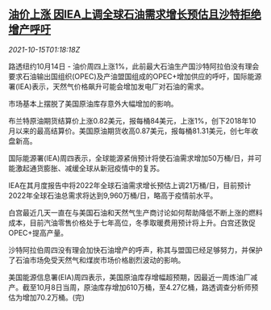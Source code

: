 <!--1634261462000-->
[油价上涨 因IEA上调全球石油需求增长预估且沙特拒绝增产呼吁](https://cn.reuters.com/article/global-oil-drv-1015-idCNKBS2H502U)
------

<div><i>2021-10-15T01:18:18Z</i></div><p>路透纽约10月14日 - 油价周四上涨1%，此前最大石油生产国沙特阿拉伯没有理会要求石油输出国组织(OPEC)及产油盟国组成的OPEC+增加供应的呼吁，国际能源署(IEA)表示，天然气价格飙升可能会增加发电厂对石油的需求。</p><p>市场基本上摆脱了美国原油库存意外大幅增加的影响。</p><p>布兰特原油期货结算价上涨0.82美元，报每桶84美元，上涨1%，创下2018年10月以来的最高结算价。美国原油期货收高0.87美元，报每桶81.31美元，创七年收盘新高。</p><p>国际能源署(IEA)周四表示，全球能源紧俏预计将使石油需求增加50万桶/日，并可能激起通货膨胀、减缓全球从新冠疫情中的复苏。</p><p>IEA在其月度报告中将2022年全球石油需求增长预估上调21万桶/日，目前预计2022年全球石油总需求将达到9,960万桶/日，略高于疫情前水平。</p><p>白宫最近几天一直在与美国石油和天然气生产商讨论如何帮助降低不断上涨的燃料成本，目前汽油零售价格处于七年高位，冬季取暖费用预计将上升。白宫还敦促OPEC+提高产量。</p><p>沙特阿拉伯周四没有理会加快石油增产的呼声，称其与盟国已经足够努力，并保护了石油市场免受天然气和煤炭市场价格剧烈波动的影响。</p><p>美国能源信息署(EIA)周四表示，美国原油库存增幅超预期，因最近一周炼油厂减产。截至10月8日当周，原油库存增加610万桶，至4.27亿桶，路透调查分析师预估为增加70.2万桶。(完)</p>
